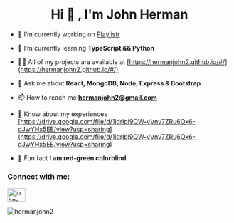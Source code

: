 <h1 align="center">Hi 👋 , I'm John Herman</h1>

- 🔭 I’m currently working on [Playlistr](https://github.com/connietran-dev/playlistr)

- 🌱 I’m currently learning **TypeScript && Python**

- 👨‍💻 All of my projects are available at [https://hermanjohn2.github.io/#/](https://hermanjohn2.github.io/#/)

- 💬 Ask me about **React, MongoDB, Node, Express & Bootstrap**

- 📫 How to reach me **hermanjohn2@gmail.com**

- 📄 Know about my experiences [https://drive.google.com/file/d/1jdrlpi9QW-vVnv7ZRu6Qx6-dJwYHx5EE/view?usp=sharing](https://drive.google.com/file/d/1jdrlpi9QW-vVnv7ZRu6Qx6-dJwYHx5EE/view?usp=sharing)

- 👀 Fun fact **I am red-green colorblind**

<p align="left">
<h3 align="left">Connect with me:</h3>
<!-- <a href="https://codepen.io/hermanjohn2" target="blank"><img align="center" src="https://cdn.jsdelivr.net/npm/simple-icons@3.0.1/icons/codepen.svg" alt="hermanjohn2" height="30" width="40" /></a> -->
<a href="https://linkedin.com/in/john-joseph-herman" target="blank"><img align="center" src="https://cdn.jsdelivr.net/npm/simple-icons@3.0.1/icons/linkedin.svg" alt="john-joseph-herman" height="30" width="40" /></a>
<!-- <a href="https://stackoverflow.com/users/12405890/herman" target="blank"><img align="center" src="https://cdn.jsdelivr.net/npm/simple-icons@3.0.1/icons/stackoverflow.svg" alt="hermanjohn2" height="30" width="40" /></a> -->
<!-- <a href="https://www.hackerrank.com/hermanjohn2" target="blank"><img align="center" src="https://cdn.jsdelivr.net/npm/simple-icons@3.0.1/icons/hackerrank.svg" alt="hermanjohn2" height="30" width="40" /></a>
</p> -->

<!-- Need to edit link urls for images to display -->

<!-- <h3 align="left">Languages and Tools:</h3>
<p align="left"> <a href="https://www.gnu.org/software/bash/" target="_blank"> <img src="https://www.vectorlogo.zone/logos/gnu_bash/gnu_bash-icon.svg" alt="bash" width="40" height="40"/> </a> <a href="https://getbootstrap.com" target="_blank"> <img src="https://devicons.github.io/devicon/devicon.git/icons/bootstrap/bootstrap-plain.svg" alt="bootstrap" width="40" height="40"/> </a> <a href="https://www.chartjs.org" target="_blank"> <img src="https://www.chartjs.org/media/logo-title.svg" alt="chartjs" width="40" height="40"/> </a> <a href="https://expressjs.com" target="_blank"> <img src="https://devicons.github.io/devicon/devicon.git/icons/express/express-original-wordmark.svg" alt="express" width="40" height="40"/> </a> <a href="https://git-scm.com/" target="_blank"> <img src="https://www.vectorlogo.zone/logos/git-scm/git-scm-icon.svg" alt="git" width="40" height="40"/> </a> <a href="https://www.w3.org/html/" target="_blank"> <img src="https://devicons.github.io/devicon/devicon.git/icons/html5/html5-original-wordmark.svg" alt="html5" width="40" height="40"/> </a> <a href="https://developer.mozilla.org/en-US/docs/Web/JavaScript" target="_blank"> <img src="https://devicons.github.io/devicon/devicon.git/icons/javascript/javascript-original.svg" alt="javascript" width="40" height="40"/> </a> <a href="https://www.mongodb.com/" target="_blank"> <img src="https://devicons.github.io/devicon/devicon.git/icons/mongodb/mongodb-original-wordmark.svg" alt="mongodb" width="40" height="40"/> </a> <a href="https://www.mysql.com/" target="_blank"> <img src="https://devicons.github.io/devicon/devicon.git/icons/mysql/mysql-original-wordmark.svg" alt="mysql" width="40" height="40"/> </a> <a href="https://nodejs.org" target="_blank"> <img src="https://devicons.github.io/devicon/devicon.git/icons/nodejs/nodejs-original-wordmark.svg" alt="nodejs" width="40" height="40"/> </a> <a href="https://reactjs.org/" target="_blank"> <img src="https://devicons.github.io/devicon/devicon.git/icons/react/react-original-wordmark.svg" alt="react" width="40" height="40"/> </a> <a href="https://reactnative.dev/" target="_blank"> <img src="https://reactnative.dev/img/header_logo.svg" alt="reactnative" width="40" height="40"/> </a> <a href="https://redux.js.org" target="_blank"> <img src="https://devicons.github.io/devicon/devicon.git/icons/redux/redux-original.svg" alt="redux" width="40" height="40"/> </a> <a href="https://webpack.js.org" target="_blank"> <img src="https://devicons.github.io/devicon/devicon.git/icons/webpack/webpack-original.svg" alt="webpack" width="40" height="40"/> </a> </p> -->

<p><img align="left" src="https://github-readme-stats.vercel.app/api/top-langs/?username=hermanjohn2&layout=compact" alt="hermanjohn2" /></p>

<!-- <p>&nbsp;<img align="center" src="https://github-readme-stats.vercel.app/api?username=hermanjohn2&show_icons=true" alt="hermanjohn2" /></p> -->
